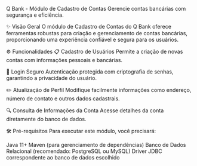 Q Bank - Módulo de Cadastro de Contas
Gerencie contas bancárias com segurança e eficiência.

✨ Visão Geral
O módulo de Cadastro de Contas do Q Bank oferece ferramentas robustas para criação e gerenciamento de contas bancárias, proporcionando uma experiência confiável e segura para os usuários.

⚙️ Funcionalidades
📋 Cadastro de Usuários
Permite a criação de novas contas com informações pessoais e bancárias.

🔐 Login Seguro
Autenticação protegida com criptografia de senhas, garantindo a privacidade do usuário.

✏️ Atualização de Perfil
Modifique facilmente informações como endereço, número de contato e outros dados cadastrais.

🔍 Consulta de Informações da Conta
Acesse detalhes da conta diretamente do banco de dados.

🛠️ Pré-requisitos
Para executar este módulo, você precisará:

Java 11+
Maven (para gerenciamento de dependências)
Banco de Dados Relacional (recomendado: PostgreSQL ou MySQL)
Driver JDBC correspondente ao banco de dados escolhido
